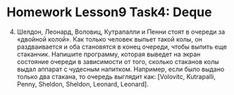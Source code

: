 # Homework Lesson9 Task4: Deque
 4. Шелдон, Леонард, Воловиц, Кутрапалли и Пенни стоят в очереди за «двойной колой». 
 Как только человек выпьет такой колы, он раздваивается и оба становятся в конец очереди, чтобы выпить еще стаканчик. 
 Напишите программу, которая выведет на экран состояние очереди в зависимости от того, сколько стаканов колы выдал аппарат с чудесным напитком. 
 Например, если было выдано только два стакана, то очередь выглядит как: 
 [Volovitc, Kutrapalli, Penny, Sheldon, Sheldon, Leonard, Leonard].